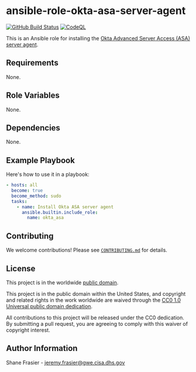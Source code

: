 # ansible-role-okta-asa-server-agent #

[![GitHub Build Status](https://github.com/cisagov/ansible-role-okta-asa-server-agent/workflows/build/badge.svg)](https://github.com/cisagov/ansible-role-okta-asa-server-agent/actions)
[![CodeQL](https://github.com/cisagov/ansible-role-okta-asa-server-agent/workflows/CodeQL/badge.svg)](https://github.com/cisagov/ansible-role-okta-asa-server-agent/actions/workflows/codeql-analysis.yml)

This is an Ansible role for installing the [Okta Advanced Server
Access (ASA) server
agent](https://help.okta.com/asa/en-us/Content/Topics/Adv_Server_Access/docs/sftd.htm).

## Requirements ##

None.

## Role Variables ##

None.

<!--
| Variable | Description | Default | Required |
|----------|-------------|---------|----------|
| optional_variable | Describe its purpose. | `default_value` | No |
| required_variable | Describe its purpose. | n/a | Yes |
-->

## Dependencies ##

None.

## Example Playbook ##

Here's how to use it in a playbook:

```yaml
- hosts: all
  become: true
  become_method: sudo
  tasks:
    - name: Install Okta ASA server agent
      ansible.builtin.include_role:
        name: okta_asa
```

## Contributing ##

We welcome contributions!  Please see [`CONTRIBUTING.md`](CONTRIBUTING.md) for
details.

## License ##

This project is in the worldwide [public domain](LICENSE).

This project is in the public domain within the United States, and
copyright and related rights in the work worldwide are waived through
the [CC0 1.0 Universal public domain
dedication](https://creativecommons.org/publicdomain/zero/1.0/).

All contributions to this project will be released under the CC0
dedication. By submitting a pull request, you are agreeing to comply
with this waiver of copyright interest.

## Author Information ##

Shane Frasier - <jeremy.frasier@gwe.cisa.dhs.gov>
